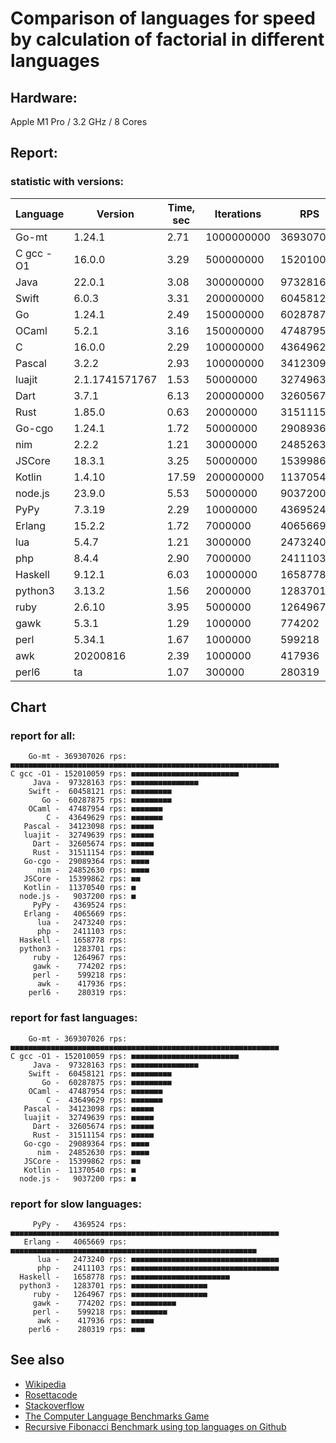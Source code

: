 Comparison of languages for speed by calculation of factorial in different languages
====================================================================================

Hardware:
---------
Apple M1 Pro / 3.2 GHz / 8 Cores


Report:
-------

### statistic with versions:

| Language   | Version        | Time, sec | Iterations | RPS       |
|------------|----------------|-----------|------------|-----------|
|      Go-mt |         1.24.1 |      2.71 | 1000000000 | 369307026 |
|  C gcc -O1 |         16.0.0 |      3.29 |  500000000 | 152010059 |
|       Java |         22.0.1 |      3.08 |  300000000 |  97328163 |
|      Swift |          6.0.3 |      3.31 |  200000000 |  60458121 |
|         Go |         1.24.1 |      2.49 |  150000000 |  60287875 |
|      OCaml |          5.2.1 |      3.16 |  150000000 |  47487954 |
|          C |         16.0.0 |      2.29 |  100000000 |  43649629 |
|     Pascal |          3.2.2 |      2.93 |  100000000 |  34123098 |
|     luajit | 2.1.1741571767 |      1.53 |   50000000 |  32749639 |
|       Dart |          3.7.1 |      6.13 |  200000000 |  32605674 |
|       Rust |         1.85.0 |      0.63 |   20000000 |  31511154 |
|     Go-cgo |         1.24.1 |      1.72 |   50000000 |  29089364 |
|        nim |          2.2.2 |      1.21 |   30000000 |  24852630 |
|     JSCore |         18.3.1 |      3.25 |   50000000 |  15399862 |
|     Kotlin |         1.4.10 |     17.59 |  200000000 |  11370540 |
|    node.js |         23.9.0 |      5.53 |   50000000 |   9037200 |
|       PyPy |         7.3.19 |      2.29 |   10000000 |   4369524 |
|     Erlang |         15.2.2 |      1.72 |    7000000 |   4065669 |
|        lua |          5.4.7 |      1.21 |    3000000 |   2473240 |
|        php |          8.4.4 |      2.90 |    7000000 |   2411103 |
|    Haskell |         9.12.1 |      6.03 |   10000000 |   1658778 |
|    python3 |         3.13.2 |      1.56 |    2000000 |   1283701 |
|       ruby |         2.6.10 |      3.95 |    5000000 |   1264967 |
|       gawk |          5.3.1 |      1.29 |    1000000 |    774202 |
|       perl |         5.34.1 |      1.67 |    1000000 |    599218 |
|        awk |       20200816 |      2.39 |    1000000 |    417936 |
|      perl6 |             ta |      1.07 |     300000 |    280319 |

## Chart

### report for all:

        Go-mt - 369307026 rps: ■■■■■■■■■■■■■■■■■■■■■■■■■■■■■■■■■■■■■■■■■■■■■■■■■■■■■■■■■■■■
    C gcc -O1 - 152010059 rps: ■■■■■■■■■■■■■■■■■■■■■■■■
         Java -  97328163 rps: ■■■■■■■■■■■■■■■
        Swift -  60458121 rps: ■■■■■■■■■
           Go -  60287875 rps: ■■■■■■■■■
        OCaml -  47487954 rps: ■■■■■■■
            C -  43649629 rps: ■■■■■■■
       Pascal -  34123098 rps: ■■■■■
       luajit -  32749639 rps: ■■■■■
         Dart -  32605674 rps: ■■■■■
         Rust -  31511154 rps: ■■■■■
       Go-cgo -  29089364 rps: ■■■■
          nim -  24852630 rps: ■■■■
       JSCore -  15399862 rps: ■■
       Kotlin -  11370540 rps: ■
      node.js -   9037200 rps: ■
         PyPy -   4369524 rps: 
       Erlang -   4065669 rps: 
          lua -   2473240 rps: 
          php -   2411103 rps: 
      Haskell -   1658778 rps: 
      python3 -   1283701 rps: 
         ruby -   1264967 rps: 
         gawk -    774202 rps: 
         perl -    599218 rps: 
          awk -    417936 rps: 
        perl6 -    280319 rps: 

### report for fast languages:

        Go-mt - 369307026 rps: ■■■■■■■■■■■■■■■■■■■■■■■■■■■■■■■■■■■■■■■■■■■■■■■■■■■■■■■■■■■■
    C gcc -O1 - 152010059 rps: ■■■■■■■■■■■■■■■■■■■■■■■■
         Java -  97328163 rps: ■■■■■■■■■■■■■■■
        Swift -  60458121 rps: ■■■■■■■■■
           Go -  60287875 rps: ■■■■■■■■■
        OCaml -  47487954 rps: ■■■■■■■
            C -  43649629 rps: ■■■■■■■
       Pascal -  34123098 rps: ■■■■■
       luajit -  32749639 rps: ■■■■■
         Dart -  32605674 rps: ■■■■■
         Rust -  31511154 rps: ■■■■■
       Go-cgo -  29089364 rps: ■■■■
          nim -  24852630 rps: ■■■■
       JSCore -  15399862 rps: ■■
       Kotlin -  11370540 rps: ■
      node.js -   9037200 rps: ■

### report for slow languages:

         PyPy -   4369524 rps: ■■■■■■■■■■■■■■■■■■■■■■■■■■■■■■■■■■■■■■■■■■■■■■■■■■■■■■■■■■■■
       Erlang -   4065669 rps: ■■■■■■■■■■■■■■■■■■■■■■■■■■■■■■■■■■■■■■■■■■■■■■■■■■■■■■■
          lua -   2473240 rps: ■■■■■■■■■■■■■■■■■■■■■■■■■■■■■■■■■
          php -   2411103 rps: ■■■■■■■■■■■■■■■■■■■■■■■■■■■■■■■■■
      Haskell -   1658778 rps: ■■■■■■■■■■■■■■■■■■■■■■
      python3 -   1283701 rps: ■■■■■■■■■■■■■■■■■
         ruby -   1264967 rps: ■■■■■■■■■■■■■■■■■
         gawk -    774202 rps: ■■■■■■■■■■
         perl -    599218 rps: ■■■■■■■■
          awk -    417936 rps: ■■■■■
        perl6 -    280319 rps: ■■■



See also
--------

  * [Wikipedia](http://en.wikipedia.org/wiki/Factorial)
  * [Rosettacode](http://rosettacode.org/wiki/Factorial)
  * [Stackoverflow](http://stackoverflow.com/questions/23930/factorial-algorithms-in-different-languages)
  * [The Computer Language Benchmarks Game](https://benchmarksgame-team.pages.debian.net/benchmarksgame/index.html)
  * [Recursive Fibonacci Benchmark using top languages on Github](https://github.com/drujensen/fib)

